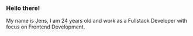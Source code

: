 ### Hello there!
My name is Jens, I am 24 years old and work as a Fullstack Developer with focus on Frontend Development.

<!--
<div align="center">
  <img align="center" src="https://github-readme-stats.vercel.app/api?username=jjs98&count_private=true&show_icons=true&include_all_commits=true&theme=radical">
  <br><br>
  <img align="center" src="https://github-readme-stats.vercel.app/api/top-langs/?username=jjs98&layout=compact&theme=radical">
</div>
-->
